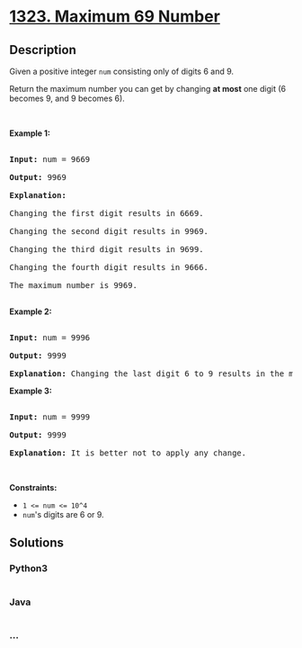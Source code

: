 # [1323. Maximum 69 Number](https://leetcode.com/problems/maximum-69-number)



## Description

<p>Given a positive integer <code>num</code> consisting only of digits 6 and 9.</p>



<p>Return the maximum number you can get by changing <strong>at most</strong> one digit (6 becomes 9, and 9 becomes 6).</p>



<p>&nbsp;</p>

<p><strong>Example 1:</strong></p>



<pre>

<strong>Input:</strong> num = 9669

<strong>Output:</strong> 9969

<strong>Explanation:</strong> 

Changing the first digit results in 6669.

Changing the second digit results in 9969.

Changing the third digit results in 9699.

Changing the fourth digit results in 9666.&nbsp;

The maximum number is 9969.

</pre>



<p><strong>Example 2:</strong></p>



<pre>

<strong>Input:</strong> num = 9996

<strong>Output:</strong> 9999

<strong>Explanation:</strong> Changing the last digit 6 to 9 results in the maximum number.</pre>



<p><strong>Example 3:</strong></p>



<pre>

<strong>Input:</strong> num = 9999

<strong>Output:</strong> 9999

<strong>Explanation:</strong> It is better not to apply any change.</pre>



<p>&nbsp;</p>

<p><strong>Constraints:</strong></p>



<ul>
	<li><code>1 &lt;= num &lt;= 10^4</code></li>
	<li><code>num</code>&#39;s digits are 6 or 9.</li>

</ul>

## Solutions

<!-- tabs:start -->

### **Python3**

```python

```

### **Java**

```java

```

### **...**

```

```

<!-- tabs:end -->
